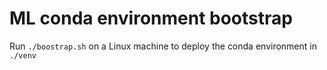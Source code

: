 # ML conda environment bootstrap

Run `./boostrap.sh` on a Linux machine to deploy the conda environment in `./venv`